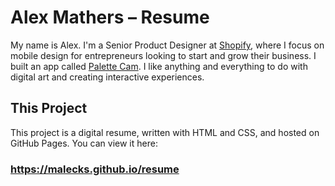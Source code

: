 # Alex Mathers – Resume
My name is Alex. I'm a Senior Product Designer at <a href="http://shopify.com">Shopify</a>, where I focus on mobile design for entrepreneurs looking to start and grow their business. I built an app called <a href="bit.ly/PALette">Palette Cam</a>. I like anything and everything to do with digital art and creating interactive experiences.


## This Project
This project is a digital resume, written with HTML and CSS, and hosted on GitHub Pages. You can view it here:
### https://malecks.github.io/resume

